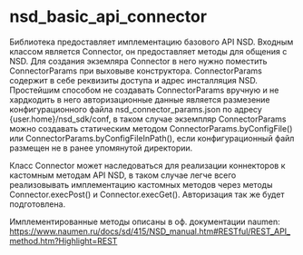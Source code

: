 # nsd_basic_api_connector
Библиотека предоставляет имплементацию базового API NSD.
Входным классом является Connector, он предоставляет методы для общения с NSD. 
Для создания экземляра Connector в него нужно поместить ConnectorParams при выховыве конструктора. ConnectorParams содержит в себе реквизиты доступа и адрес инсталляция NSD. 
Простейшим способом не создавать ConnectorParams вручную и не хардкодить в него авторизационные данные является размезение конфигурационного файла nsd_connector_params.json по адресу {user.home}/nsd_sdk/conf, 
в таком случае экземпляр ConnectorParams можно создавать статическим методом ConnectorParams.byConfigFile() или ConnectorParams.byConfigFileInPath(), если конфигурационный файл размещен не в ранее упомянутой директории. 

Класс Connector может наследоваться для реализации коннекторов к кастомным методам API NSD, в таком случае легче всего реализовывать имплементацию кастомных методов через методы Connector.execPost() и Connector.execGet(). 
Авторизация так же будет подготовлена. 

Имплементированные методы описаны в оф. документации naumen: https://www.naumen.ru/docs/sd/415/NSD_manual.htm#RESTful/REST_API_method.htm?Highlight=REST
